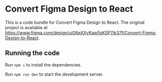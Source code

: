 
  # Convert Figma Design to React

  This is a code bundle for Convert Figma Design to React. The original project is available at https://www.figma.com/design/uiG6eXXyKaw5sKSP7ib37f/Convert-Figma-Design-to-React.

  ## Running the code

  Run `npm i` to install the dependencies.

  Run `npm run dev` to start the development server.
  
